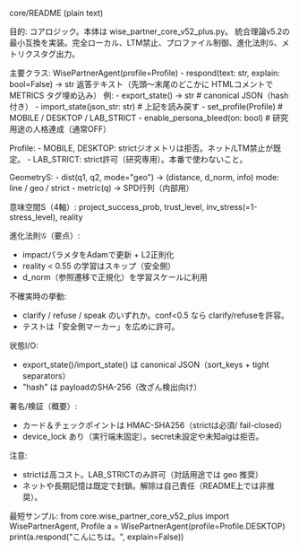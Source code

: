 core/README (plain text)

目的:
  コアロジック。本体は wise_partner_core_v52_plus.py。
  統合理論v5.2の最小互換を実装。完全ローカル、LTM禁止、プロファイル制御、進化法則𝒢、メトリクスタグ出力。

主要クラス:
  WisePartnerAgent(profile=Profile)
    - respond(text: str, explain: bool=False) -> str
      返答テキスト（先頭〜末尾のどこかに HTMLコメントで METRICS タグ埋め込み）
      例: <!--METRICS success=0.55 trust=0.60 stress=0.45 reality=0.70-->
    - export_state() -> str          # canonical JSON（hash付き）
    - import_state(json_str: str)    # 上記を読み戻す
    - set_profile(Profile)           # MOBILE / DESKTOP / LAB_STRICT
    - enable_persona_bleed(on: bool) # 研究用途の人格連成（通常OFF）

  Profile:
    - MOBILE, DESKTOP: strictジオメトリは拒否。ネット/LTM禁止が既定。
    - LAB_STRICT: strict許可（研究専用）。本番で使わないこと。

  GeometryS:
    - dist(q1, q2, mode="geo") -> (distance, d_norm, info)
      mode: line / geo / strict
    - metric(q) -> SPD行列（内部用）

意味空間S（4軸）:
  project_success_prob, trust_level, inv_stress(=1-stress_level), reality

進化法則𝒢（要点）:
  - impactパラメタをAdamで更新 + L2正則化
  - reality < 0.55 の学習はスキップ（安全側）
  - d_norm（参照遷移で正規化）を学習スケールに利用

不確実時の挙動:
  - clarify / refuse / speak のいずれか。conf<0.5 なら clarify/refuseを許容。
  - テストは「安全側マーカー」を広めに許可。

状態I/O:
  - export_state()/import_state() は canonical JSON（sort_keys + tight separators）
  - "hash" は payloadのSHA-256（改ざん検出向け）

署名/検証（概要）:
  - カード＆チェックポイントは HMAC-SHA256（strictは必須/ fail-closed）
  - device_lock あり（実行端末固定）。secret未設定や未知algは拒否。

注意:
  - strictは高コスト。LAB_STRICTのみ許可（対話用途では geo 推奨）
  - ネットや長期記憶は既定で封鎖。解除は自己責任（README上では非推奨）。

最短サンプル:
  from core.wise_partner_core_v52_plus import WisePartnerAgent, Profile
  a = WisePartnerAgent(profile=Profile.DESKTOP)
  print(a.respond("こんにちは。", explain=False))
